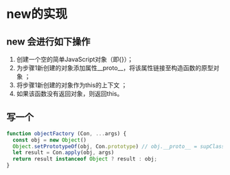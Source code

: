 # new的实现

## new 会进行如下操作

1. 创建一个空的简单JavaScript对象（即{}）；
2. 为步骤1新创建的对象添加属性__proto__，将该属性链接至构造函数的原型对象 ；
3. 将步骤1新创建的对象作为this的上下文 ；
4. 如果该函数没有返回对象，则返回this。

## 写一个

```javascript
function objectFactory (Con, ...args) {
  const obj = new Object()
  Object.setPrototypeOf(obj, Con.prototype) // obj.__proto__ = supClass.prototype
  let result = Con.apply(obj, args)
  return result instanceof Object ? result : obj;
}
```
